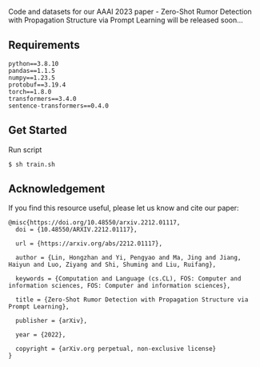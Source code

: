 Code and datasets for our AAAI 2023 paper - Zero-Shot Rumor Detection with Propagation Structure via Prompt Learning will be released soon...

## Requirements
```
python==3.8.10
pandas==1.1.5
numpy==1.23.5
protobuf==3.19.4
torch==1.8.0
transformers==3.4.0
sentence-transformers==0.4.0
```

## Get Started
Run script
```
$ sh train.sh
```

## Acknowledgement

If you find this resource useful, please let us know and cite our paper:
```
@misc{https://doi.org/10.48550/arxiv.2212.01117,
  doi = {10.48550/ARXIV.2212.01117},
  
  url = {https://arxiv.org/abs/2212.01117},
  
  author = {Lin, Hongzhan and Yi, Pengyao and Ma, Jing and Jiang, Haiyun and Luo, Ziyang and Shi, Shuming and Liu, Ruifang},
  
  keywords = {Computation and Language (cs.CL), FOS: Computer and information sciences, FOS: Computer and information sciences},
  
  title = {Zero-Shot Rumor Detection with Propagation Structure via Prompt Learning},
  
  publisher = {arXiv},
  
  year = {2022},
  
  copyright = {arXiv.org perpetual, non-exclusive license}
}

```
